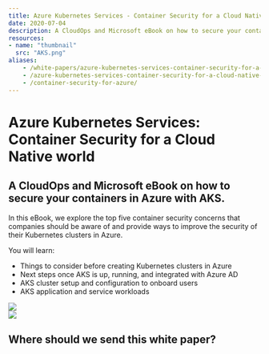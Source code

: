 ```yaml
---
title: Azure Kubernetes Services - Container Security for a Cloud Native World
date: 2020-07-04
description: A CloudOps and Microsoft eBook on how to secure your containers in Azure with AKS.
resources:
- name: "thumbnail"
  src: "AKS.png"
aliases:
    - /white-papers/azure-kubernetes-services-container-security-for-a-cloud-native-world/
    - /azure-kubernetes-services-container-security-for-a-cloud-native-world/
    - /container-security-for-azure/
---
```



<div class="landing-page">
    <!-- hero -->
    <div class="hero jumbotron reading-landing jumbotron-fluid">
        <div class="container-fluid">
            <div class="row">
                <div class="col-xl-6 offset-xl-2 col-lg-10 offset-lg-1 col-md-12">
                    <h1 class="display-4">Azure Kubernetes Services: Container Security for a Cloud Native world</h1>
                </div>
            </div>
        </div>
    </div>
    <div class="main-content">
        <div class="row">
            <div class="col-xl-4 offset-xl-2 without-bottom-line">
                <div class="workshop-prerequisites">
                    <h2>A CloudOps and Microsoft eBook on how to secure your containers in Azure with AKS.</h2>                             
                    <p>In this eBook, we explore the top five container security concerns that companies should be aware of and provide ways to improve the security of their Kubernetes clusters in Azure.</p>
                    <p>You will learn:</p>
                    <ul class="dashes">
                    <li>Things to consider before creating Kubernetes clusters in Azure</li>
                    <li>Next steps once AKS is up, running, and integrated with Azure AD</li>
                    <li>AKS cluster setup and configuration to onboard users</li>
                    <li>AKS application and service workloads</li>
                    </ul>
                </div>
            </div>
                <div class="col-xl-4 offset-xl-0 white-paper-image">
                <img src="/images/white-papers/azure-kubernetes-services.png">
            </div>
        </div>
            </div>
        </div>
    </div>
    <!-- contact us -->
    <div class="contact-us-card">
        <div class="row">
            <div class="col-xl-8 offset-xl-2 col-lg-10 offset-lg-1 col-md-12 col-sm-12 col-xs-12">
                <img src="/images/single-line-arrows.png">
            </div>
            <div
                class="col-xl-3 offset-xl-3 col-lg-3 offset-lg-1 col-md-10 offset-md-1 col-sm-10 offset-sm-1 col-xs-12">
                <h2>Where should we send this white paper?</h2>
            </div>
            <div
                class="col-xl-5 offset-xl-0 col-lg-6 offset-lg-1 col-md-8 offset-md-2 col-sm-10 offset-sm-1 col-xs-12 general-contact-form">
                <!--[if lte IE 8]>
<script charset="utf-8" type="text/javascript" src="//js.hsforms.net/forms/v2-legacy.js"></script>
<![endif]-->
<script charset="utf-8" type="text/javascript" src="//js.hsforms.net/forms/v2.js"></script>
<script>
  hbspt.forms.create({
	portalId: "732832",
	formId: "e9c552c4-5a8d-4a96-aa5c-be9542bbc926"
});
</script>
            </div>
        </div>
    </div>
</div>